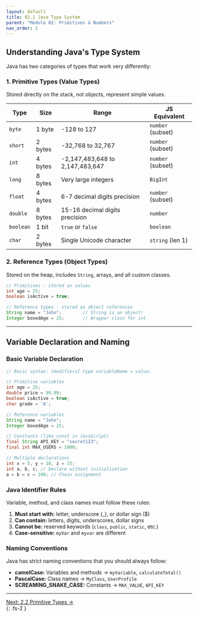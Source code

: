 ```yaml
---
layout: default
title: 02.1 Java Type System
parent: "Module 02: Primitives & Numbers"
nav_order: 1
---
```


## Understanding Java's Type System

Java has two categories of types that work very differently:

### 1. Primitive Types (Value Types)

Stored directly on the stack, not objects, represent simple values.

| Type      | Size    | Range                           | JS Equivalent     |
| --------- | ------- | ------------------------------- | ----------------- |
| `byte`    | 1 byte  | -128 to 127                     | `number` (subset) |
| `short`   | 2 bytes | -32,768 to 32,767               | `number` (subset) |
| `int`     | 4 bytes | -2,147,483,648 to 2,147,483,647 | `number` (subset) |
| `long`    | 8 bytes | Very large integers             | `BigInt`          |
| `float`   | 4 bytes | 6-7 decimal digits precision    | `number` (subset) |
| `double`  | 8 bytes | 15-16 decimal digits precision  | `number`          |
| `boolean` | 1 bit   | `true` or `false`               | `boolean`         |
| `char`    | 2 bytes | Single Unicode character        | `string` (len 1)  |

### 2. Reference Types (Object Types)

Stored on the heap, includes `String`, arrays, and all custom classes.

```java
// Primitives - stored as values
int age = 25;
boolean isActive = true;

// Reference types - stored as object references
String name = "John";        // String is an object!
Integer boxedAge = 25;       // Wrapper class for int
```

---

## Variable Declaration and Naming

### Basic Variable Declaration

```java
// Basic syntax: [modifiers] type variableName = value;

// Primitive variables
int age = 25;
double price = 99.99;
boolean isActive = true;
char grade = 'A';

// Reference variables
String name = "John";
Integer boxedAge = 25;

// Constants (like const in JavaScript)
final String API_KEY = "secret123";
final int MAX_USERS = 1000;

// Multiple declarations
int x = 5, y = 10, z = 15;
int a, b, c; // Declare without initialization
a = b = c = 100; // Chain assignment
```

### Java Identifier Rules

Variable, method, and class names must follow these rules:

1. **Must start with:** letter, underscore (\_), or dollar sign ($)
2. **Can contain:** letters, digits, underscores, dollar signs
3. **Cannot be:** reserved keywords (`class`, `public`, `static`, etc.)
4. **Case-sensitive:** `myVar` and `myvar` are different

### Naming Conventions

Java has strict naming conventions that you should always follow:

- **camelCase:** Variables and methods → `myVariable`, `calculateTotal()`
- **PascalCase:** Class names → `MyClass`, `UserProfile`
- **SCREAMING_SNAKE_CASE:** Constants → `MAX_VALUE`, `API_KEY`

---

<div class="navigation-buttons">
    <div></div>
    <a href="{% link _modules/02-primitives-numbers/02.2-primitive-types-variables/index.md %}" class="btn btn-primary btn-nav btn-nav-next">Next: 2.2 Primitive Types →</a>
</div>
{: .fs-2 }
